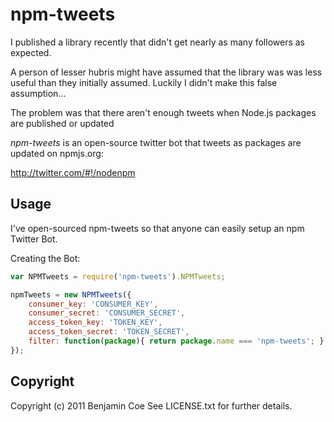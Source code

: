 npm-tweets
==========

I published a library recently that didn't get nearly as many followers as expected.

A person of lesser hubris might have assumed that the library was was less useful than they initially assumed. Luckily I didn't make this false assumption...

The problem was that there aren't enough tweets when Node.js packages are published or updated

*npm-tweets* is an open-source twitter bot that tweets as packages are updated on npmjs.org:

http://twitter.com/#!/nodenpm

Usage
-----

I've open-sourced npm-tweets so that anyone can easily setup an npm Twitter Bot.

Creating the Bot:

```javascript
var NPMTweets = require('npm-tweets').NPMTweets;

npmTweets = new NPMTweets({
	consumer_key: 'CONSUMER_KEY',
	consumer_secret: 'CONSUMER_SECRET',
	access_token_key: 'TOKEN_KEY',
	access_token_secret: 'TOKEN_SECRET',
	filter: function(package){ return package.name === 'npm-tweets'; }
});
```

Copyright
---------

Copyright (c) 2011 Benjamin Coe See LICENSE.txt for
further details.